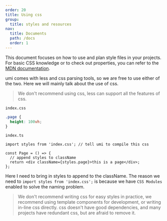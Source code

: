 ```yaml
---
order: 20
title: Using css
group:
  title: styles and resources
nav:
  title: Documents
  path: /docs
  order: 1
---
```


This document focuses on how to use and plan style files in your projects. For basic CSS knowledge or to check out properties, you can refer to the [MDN documentation](https://developer.mozilla.org/zh-CN/docs/Web/CSS/Reference).

umi comes with less and css parsing tools, so we are free to use either of the two. Here we will mainly talk about the use of css.

> We don't recommend using css, less can support all the features of css.

`index.css`

```css
.page {
  height: 100vh;
}
```

`index.ts`

```tsx | pure
import styles from 'index.css'; // tell umi to compile this css

const Page = () => {
  // append styles to className
  return <div className={styles.page}>this is a page</div>;
};
```

Here I need to bring in styles to append to the className. The reason we need to `import styles from 'index.css';` is because we have `CSS Modules` enabled to solve the naming problem.

> We don't recommend writing css for easy styles in practice, we recommend using template components for development, or writing in-line css directly. css doesn't have good dependencies, and many projects have redundant css, but are afraid to remove it.
